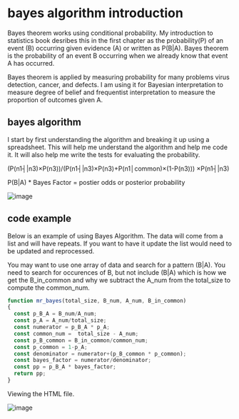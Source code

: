 # bayes algorithm introduction

Bayes theorem works using conditional probability. My introduction to statistics book desribes this in the first chapter as the probability(P) of an event (B) occurring given evidence (A) or written as P(B|A). Bayes theorem is the probability of an event B occurring when we already know that event A has occurred.

Bayes theorem is applied by measuring probability for many problems virus detection, cancer, and defects. I am using it for Bayesian interpretation to measure degree of belief and frequentist interpretation to measure the proportion of outcomes given A.


## bayes algorithm 

I start by first understanding the algorithm and breaking it up using a spreadsheet. This will help me understand the algorithm and help me code it. It will also help me write the tests for evaluating the probability.

(P(n1┤|n3)×P(n3))/(P(n1┤|n3)×P(n3)+P(n1│common)×(1-P(n3)))  ×P(n1┤|n3)

P(B|A) * Bayes Factor = postier odds or posterior probability

![image](https://user-images.githubusercontent.com/5507643/150643691-8471a580-6c96-42c6-8c04-6f4b65acbd1d.png)

## code example

Below is an example of using Bayes Algorithm. The data will come from a list and will have repeats. If you want to have it update the list would need to be updated and reprocessed. 

You may want to use one array of data and search for a pattern (B|A). You need to search for occurences of B, but not include (B|A) which is how we get the B_in_common and why we subtract the A_num from the total_size to compute the common_num.  

```javascript
function mr_bayes(total_size, B_num, A_num, B_in_common)
{
  const p_B_A = B_num/A_num;
  const p_A = A_num/total_size;
  const numerator = p_B_A * p_A;
  const common_num =  total_size - A_num;
  const p_B_common = B_in_common/common_num;
  const p_common = 1-p_A;
  const denominator = numerator+(p_B_common * p_common);
  const bayes_factor = numerator/denominator;
  const pp = p_B_A * bayes_factor;
  return pp;
}
```
Viewing the HTML file.

![image](https://user-images.githubusercontent.com/5507643/150643722-ef8444fd-8f84-49da-a71e-91f78dea2f4b.png)



